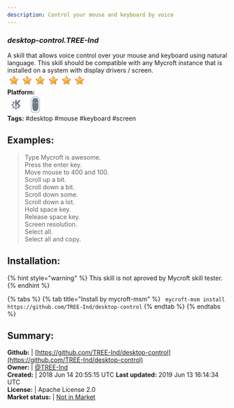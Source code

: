 ```yaml
---
description: Control your mouse and keyboard by voice
---
```


### _desktop-control.TREE-Ind_  
A skill that allows voice control over your mouse and keyboard using natural language.  This skill should be compatible with any Mycroft instance that is installed on a system with display drivers / screen.  
![](../.gitbook/assets/star.png)![](../.gitbook/assets/star.png)![](../.gitbook/assets/star.png)![](../.gitbook/assets/star.png)![](../.gitbook/assets/star.png)![](../.gitbook/assets/star.png)  
**Platform:**  
 ![plasmoid](../.gitbook/assets/kde.png)  ![Mark II](../.gitbook/assets/mark-2-icon.png)   
**Tags:** \#desktop \#mouse \#keyboard \#screen   
## Examples:  
> Type Mycroft is awesome.  
> Press the enter key.  
> Move mouse to 400 and 100.  
> Scroll up a bit.  
> Scroll down a bit.  
> Scroll down some.  
> Scroll down a lot.  
> Hold space key.  
> Release space key.  
> Screen resolution.  
> Select all.  
> Select all and copy.  
  
## Installation:  
{% hint style="warning" %}
This skill is not aproved by Mycroft skill tester.
{% endhint %}
    
{% tabs %}
{% tab title="Install by mycroft-msm" %}
``` mycroft-msm install https://github.com/TREE-Ind/desktop-control```
{% endtab %}
  {% endtabs %}
    
## Summary:  
**Github:** | [https://github.com/TREE-Ind/desktop-control](https://github.com/TREE-Ind/desktop-control)  
**Owner:** | [@TREE-Ind](https://github.com/TREE-Ind)  
**Created:** | 2018 Jun 14 20:55:15 UTC  **Last updated:** 2019 Jun 13 16:14:34 UTC  
**License:** | Apache License 2.0  
**Market status:** | [Not in Market](https://market.mycroft.ai/skill/)  
